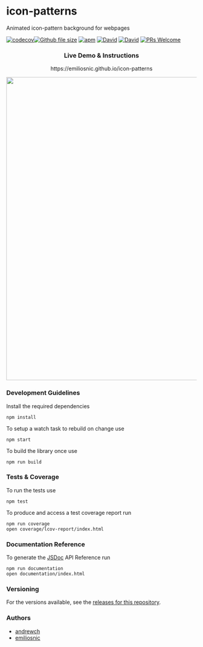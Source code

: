 # icon-patterns

Animated icon-pattern background for webpages

[![codecov](https://img.shields.io/codecov/c/github/emiliosnic/icon-patterns.svg)]()[![Github file size](https://img.shields.io/github/size/emiliosnic/icon-patterns/dist/icon-patterns.min.js.svg)]() [![apm](https://img.shields.io/apm/l/vim-mode.svg)]()  [![David](https://img.shields.io/david/emiliosnic/icon-patterns.svg)]() [![David](https://img.shields.io/david/dev/emiliosnic/icon-patterns.svg)]() [![PRs Welcome](https://img.shields.io/badge/PRs-welcome-brightgreen.svg)](http://makeapullrequest.com)

<div align="center"> <h3>Live Demo &   Instructions</h3><p>https://emiliosnic.github.io/icon-patterns</p>
<a href="https://emiliosnic.github.io/icon-patterns"><img src="https://raw.githubusercontent.com/emiliosnic/emiliosnic.github.io/master/projects/icon-patterns/README-image.jpg" width="800" /></a>
</div>

### Development Guidelines

Install the required dependencies
```
npm install
```

To setup a watch task to rebuild on change use

```
npm start
```

To build the library once use

```
npm run build
```

### Tests & Coverage

To run the tests use

```
npm test
```
To produce and access a test coverage report run

```
npm run coverage
open coverage/lcov-report/index.html
```


### Documentation Reference

To generate the [JSDoc](http://usejsdoc.org/) API Reference run
```
npm run documentation
open documentation/index.html
```

### Versioning

For the versions available, see the [releases for this repository](https://github.com/emiliosnic/icon-patterns/tags).

### Authors
- [andrewch](http://andrewch.eu)
- [emiliosnic](https://github.com/emiliosnic)
